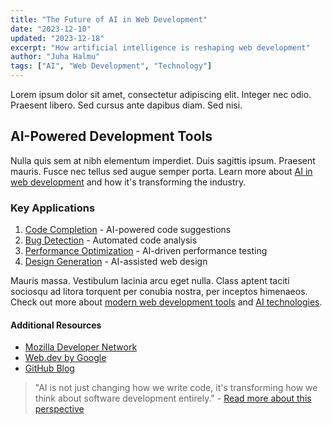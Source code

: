 ```yaml
---
title: "The Future of AI in Web Development"
date: "2023-12-10"
updated: "2023-12-18"
excerpt: "How artificial intelligence is reshaping web development"
author: "Juha Halmu"
tags: ["AI", "Web Development", "Technology"]
---
```


Lorem ipsum dolor sit amet, consectetur adipiscing elit. Integer nec odio. Praesent libero. Sed cursus ante dapibus diam. Sed nisi.

## AI-Powered Development Tools

Nulla quis sem at nibh elementum imperdiet. Duis sagittis ipsum. Praesent mauris. Fusce nec tellus sed augue semper porta. Learn more about [AI in web development](https://www.codeium.com/) and how it's transforming the industry.

### Key Applications

1. [Code Completion](https://github.com/features/copilot) - AI-powered code suggestions
2. [Bug Detection](https://deepsource.io/) - Automated code analysis
3. [Performance Optimization](https://web.dev/measure/) - AI-driven performance testing
4. [Design Generation](https://midjourney.com/) - AI-assisted web design

Mauris massa. Vestibulum lacinia arcu eget nulla. Class aptent taciti sociosqu ad litora torquent per conubia nostra, per inceptos himenaeos. Check out more about [modern web development tools](#key-applications) and [AI technologies](https://openai.com/).

#### Additional Resources

- [Mozilla Developer Network](https://developer.mozilla.org/)
- [Web.dev by Google](https://web.dev/)
- [GitHub Blog](https://github.blog/)

> "AI is not just changing how we write code, it's transforming how we think about software development entirely." - [Read more about this perspective](https://blog.github.com/)
